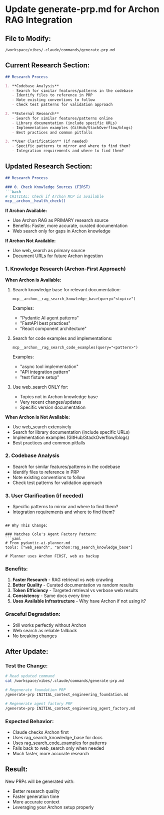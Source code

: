 # Update generate-prp.md for Archon RAG Integration

## File to Modify:
`/workspace/vibes/.claude/commands/generate-prp.md`

## Current Research Section:
```markdown
## Research Process

1. **Codebase Analysis**
   - Search for similar features/patterns in the codebase
   - Identify files to reference in PRP
   - Note existing conventions to follow
   - Check test patterns for validation approach

2. **External Research**
   - Search for similar features/patterns online
   - Library documentation (include specific URLs)
   - Implementation examples (GitHub/StackOverflow/blogs)
   - Best practices and common pitfalls

3. **User Clarification** (if needed)
   - Specific patterns to mirror and where to find them?
   - Integration requirements and where to find them?
```

## Updated Research Section:
```markdown
## Research Process

### 0. Check Knowledge Sources (FIRST)
```bash
# CRITICAL: Check if Archon MCP is available
mcp__archon__health_check()
```

**If Archon Available:**
- Use Archon RAG as PRIMARY research source
- Benefits: Faster, more accurate, curated documentation
- Web search only for gaps in Archon knowledge

**If Archon Not Available:**
- Use web_search as primary source
- Document URLs for future Archon ingestion

### 1. Knowledge Research (Archon-First Approach)

**When Archon is Available:**
1. Search knowledge base for relevant documentation:
   ```
   mcp__archon__rag_search_knowledge_base(query="<topic>")
   ```
   Examples:
   - "Pydantic AI agent patterns"
   - "FastAPI best practices"
   - "React component architecture"

2. Search for code examples and implementations:
   ```
   mcp__archon__rag_search_code_examples(query="<pattern>")
   ```
   Examples:
   - "async tool implementation"
   - "API integration pattern"
   - "test fixture setup"

3. Use web_search ONLY for:
   - Topics not in Archon knowledge base
   - Very recent changes/updates
   - Specific version documentation

**When Archon is Not Available:**
- Use web_search extensively
- Search for library documentation (include specific URLs)
- Implementation examples (GitHub/StackOverflow/blogs)
- Best practices and common pitfalls

### 2. Codebase Analysis
- Search for similar features/patterns in the codebase
- Identify files to reference in PRP
- Note existing conventions to follow
- Check test patterns for validation approach

### 3. User Clarification (if needed)
- Specific patterns to mirror and where to find them?
- Integration requirements and where to find them?
```

## Why This Change:

### Matches Cole's Agent Factory Pattern:
```yaml
# From pydantic-ai-planner.md
tools: ["web_search", "archon:rag_search_knowledge_base"]

# Planner uses Archon FIRST, web as backup
```

### Benefits:
1. **Faster Research** - RAG retrieval vs web crawling
2. **Better Quality** - Curated documentation vs random results
3. **Token Efficiency** - Targeted retrieval vs verbose web results
4. **Consistency** - Same docs every time
5. **Uses Available Infrastructure** - Why have Archon if not using it?

### Graceful Degradation:
- Still works perfectly without Archon
- Web search as reliable fallback
- No breaking changes

## After Update:

### Test the Change:
```bash
# Read updated command
cat /workspace/vibes/.claude/commands/generate-prp.md

# Regenerate foundation PRP
/generate-prp INITIAL_context_engineering_foundation.md

# Regenerate agent factory PRP  
/generate-prp INITIAL_context_engineering_agent_factory.md
```

### Expected Behavior:
- Claude checks Archon first
- Uses rag_search_knowledge_base for docs
- Uses rag_search_code_examples for patterns
- Falls back to web_search only when needed
- Much faster, more accurate research

## Result:
New PRPs will be generated with:
- Better research quality
- Faster generation time
- More accurate context
- Leveraging your Archon setup properly
